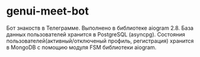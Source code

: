 # genui-meet-bot

Бот знакоств в Телеграмме. Выполнено в библиотеке aiogram 2.8. 
База данных пользователей хранится в PostgreSQL (asyncpg).
Состояния пользователей(активный/отключеный профиль, регистрация) хранится в MongoDB с помощию модуля FSM библиотеки aiogram.
